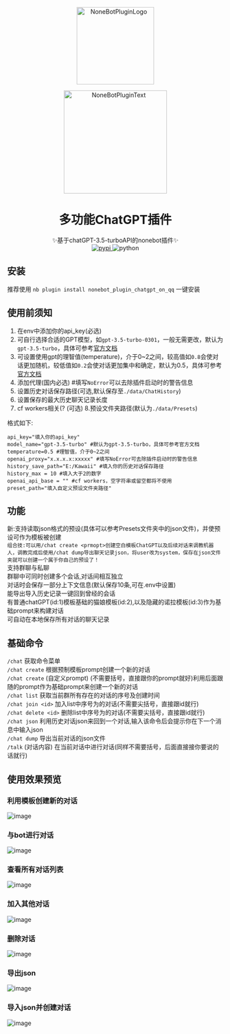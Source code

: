 <div align="center">
  <a href="https://v2.nonebot.dev/store"><img src="https://raw.githubusercontent.com/A-kirami/nonebot-plugin-template/resources/nbp_logo.png" width="180" height="180" alt="NoneBotPluginLogo"></a>
  <br>
  <p><img src="https://raw.githubusercontent.com/A-kirami/nonebot-plugin-template/resources/NoneBotPlugin.svg" width="240" alt="NoneBotPluginText"></p>
</div>

<div align="center">

# 多功能ChatGPT插件
✨基于chatGPT-3.5-turboAPI的nonebot插件✨  
<a href="https://pypi.python.org/pypi/nonebot_plugin_tuan_chatgpt">
    <img src="https://img.shields.io/pypi/v/nonebot_plugin_tuan_chatgpt.svg" alt="pypi">
</a>
<img src="https://img.shields.io/badge/python-3.8+-blue.svg" alt="python">

</div>


## 安装  
推荐使用 `nb plugin install nonebot_plugin_chatgpt_on_qq` 一键安装
## 使用前须知    
1. 在env中添加你的api_key(必选)
2. 可自行选择合适的GPT模型，如`gpt-3.5-turbo-0301`，一般无需更改，默认为`gpt-3.5-turbo`，具体可参考[官方文档](https://platform.openai.com/docs/guides/chat/instructing-chat-models)
3. 可设置使用gpt的理智值(temperature)，介于0~2之间，较高值如`0.8`会使对话更加随机，较低值如`0.2`会使对话更加集中和确定，默认为0.5，具体可参考[官方文档](https://platform.openai.com/docs/api-reference/chat/create)
4. 添加代理(国内必选) #填写`NoError`可以去除插件启动时的警告信息
5. 设置历史对话保存路径(可选,默认保存至`./data/ChatHistory`)  
6. 设置保存的最大历史聊天记录长度  
7. cf workers相关(?  (可选)
8.预设文件夹路径(默认为`./data/Presets`)

格式如下:  

```
api_key="填入你的api_key"
model_name="gpt-3.5-turbo" #默认为gpt-3.5-turbo，具体可参考官方文档
temperature=0.5 #理智值，介于0~2之间
openai_proxy="x.x.x.x:xxxxx" #填写NoError可去除插件启动时的警告信息
history_save_path="E:/Kawaii" #填入你的历史对话保存路径
history_max = 10 #填入大于2的数字
openai_api_base = "" #cf workers，空字符串或留空都将不使用
preset_path="填入自定义预设文件夹路径"
```
## 功能  
新:支持读取json格式的预设(具体可以参考Presets文件夹中的json文件)，并使预设可作为模板被创建  
`组合技:可以用/chat create <prmopt>创建空白模板ChatGPT以及后续对话来调教机器人，调教完成后使用/chat dump导出聊天记录json，将user改为system，保存在json文件夹就可以创建一个属于你自己的预设了！`  
支持群聊与私聊  
群聊中可同时创建多个会话,对话间相互独立  
对话时会保存一部分上下文信息(默认保存10条,可在.env中设置)    
能导出导入历史记录一键回到曾经的会话  
有普通chatGPT(id:1)模板基础的猫娘模板(id:2),以及隐藏的诺拉模板(id:3)作为基础prompt来构建对话  
可自动在本地保存所有对话的聊天记录  


## 基础命令  
`/chat` 获取命令菜单  
`/chat create`  根据预制模板prompt创建一个新的对话  
`/chat create` (自定义prompt) (不需要括号，直接跟你的prompt就好)利用后面跟随的prompt作为基础prompt来创建一个新的对话  
`/chat list` 获取当前群所有存在的对话的序号及创建时间  
`/chat join <id>` 加入list中序号为<id>的对话(不需要尖括号，直接跟id就行)  
`/chat delete <id>` 删除list中序号为<id>的对话(不需要尖括号，直接跟id就行)  
`/chat json` 利用历史对话json来回到一个对话,输入该命令后会提示你在下一个消息中输入json  
`/chat dump` 导出当前对话的json文件  
`/talk` (对话内容) 在当前对话中进行对话(同样不需要括号，后面直接接你要说的话就行)  

## 使用效果预览  
### 利用模板创建新的对话  
  ![image](https://user-images.githubusercontent.com/33772816/223602899-77ce2c3b-5d0f-40c2-8183-65e8447d9bec.png)
### 与bot进行对话  
  ![image](https://user-images.githubusercontent.com/33772816/223603028-4aeda385-6d29-4c67-b7b3-5295e7d6976b.png)
### 查看所有对话列表  
  ![image](https://user-images.githubusercontent.com/33772816/223603171-da174c03-ed0a-465d-9fa5-078ebee0602c.png)
### 加入其他对话  
  ![image](https://user-images.githubusercontent.com/33772816/223603352-d72309c8-4339-4630-9eb9-8bea855787d5.png)
### 删除对话  
  ![image](https://user-images.githubusercontent.com/33772816/223603427-146a70ae-7e47-404e-8f80-04c98380e5ba.png)
### 导出json  
  ![image](https://user-images.githubusercontent.com/33772816/223603499-52a2893f-14a7-4d58-9b6d-e8b3b3760d3f.png)
### 导入json并创建对话  
  ![image](https://user-images.githubusercontent.com/33772816/223603594-126b4b7a-4184-4129-bd72-fce62a90da8e.png)

